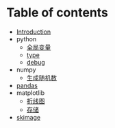 # Table of contents

* [Introduction](README.md)
* python
    * [全局变量](python/global.md)
    * [type](python/type.md)
    * [debug](python/sys.md)
* numpy
    * [生成随机数](numpy/random.md)
* [pandas](pandas/pandas.md)
* matplotlib
    * [折线图](matplotlib/plot.md)
    * [存储](matplotlib/store.md)
* [skimage](skimage/skimage.md)